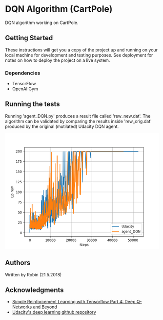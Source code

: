 # DQN Algorithm (CartPole)

DQN algorithm working on CartPole.

## Getting Started

These instructions will get you a copy of the project up and running on your local machine for development and testing purposes. See deployment for notes on how to deploy the project on a live system.

### Dependencies

* TensorFlow
* OpenAI Gym

## Running the tests

Running 'agent_DQN.py' produces a result file called 'rew_new.dat'. The algorithm can be validated by comparing the results inside 'rew_orig.dat' produced by the original (mutilated) Udacity DQN agent.

![DQN_cartpole.png](DQN_cartpole.png)

## Authors

Written by Robin (21.5.2018)

## Acknowledgments

* [Simple Reinforcement Learning with Tensorflow Part 4: Deep Q-Networks and Beyond](https://medium.com/@awjuliani/simple-reinforcement-learning-with-tensorflow-part-4-deep-q-networks-and-beyond-8438a3e2b8df)
* [Udacity's deep learning github repository](https://github.com/udacity/deep-learning/tree/master/reinforcement)

